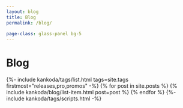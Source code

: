 ```yaml
---
layout: blog
title: Blog
permalink: /blog/

page-class: glass-panel bg-5
---
```


<h1>Blog</h1>

<div class="blog list">
    {%- include kankoda/tags/list.html tags=site.tags firstmost="releases,pro,promos" -%}
    {% for post in site.posts %}
    {% include kankoda/blog/list-item.html post=post %}
    {% endfor %}
    {%- include kankoda/tags/scripts.html -%}
</div>